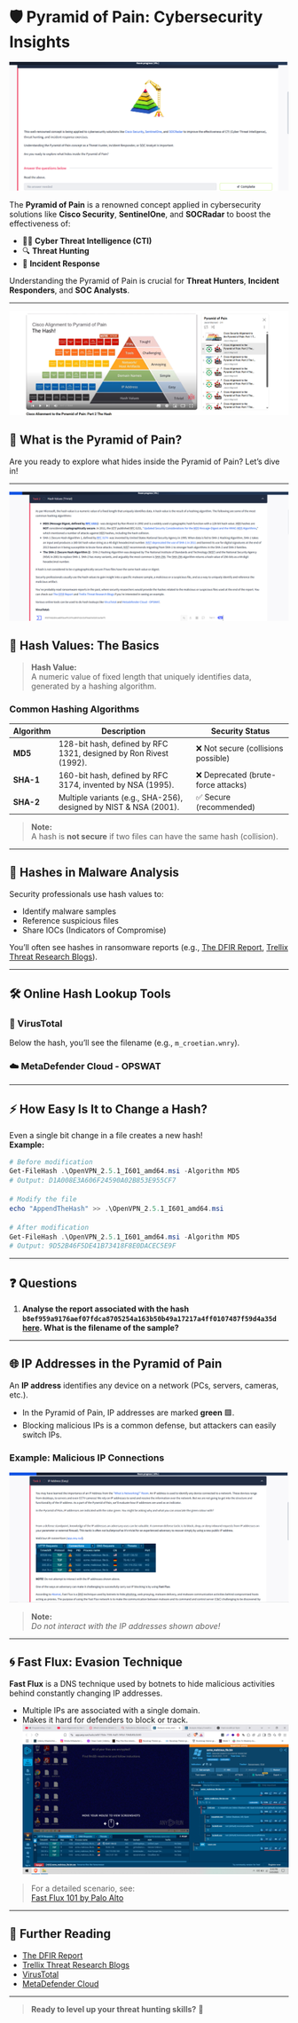 # 🛡️ Pyramid of Pain: Cybersecurity Insights
![image](pyramid2.png)

The **Pyramid of Pain** is a renowned concept applied in cybersecurity solutions like **Cisco Security**, **SentinelOne**, and **SOCRadar** to boost the effectiveness of:

- 🕵️‍♂️ **Cyber Threat Intelligence (CTI)**
- 🔍 **Threat Hunting**
- 🚨 **Incident Response**

Understanding the Pyramid of Pain is crucial for **Threat Hunters**, **Incident Responders**, and **SOC Analysts**.

---
![image](pyramid.png)
## 🔎 What is the Pyramid of Pain?

Are you ready to explore what hides inside the Pyramid of Pain? Let’s dive in!

---
![image](hash.png)

## 🧩 Hash Values: The Basics

> **Hash Value:**  
> A numeric value of fixed length that uniquely identifies data, generated by a hashing algorithm.

### Common Hashing Algorithms

| Algorithm | Description | Security Status |
|-----------|-------------|----------------|
| **MD5**   | 128-bit hash, defined by RFC 1321, designed by Ron Rivest (1992). | ❌ Not secure (collisions possible) |
| **SHA-1** | 160-bit hash, defined by RFC 3174, invented by NSA (1995). | ❌ Deprecated (brute-force attacks) |
| **SHA-2** | Multiple variants (e.g., SHA-256), designed by NIST & NSA (2001). | ✅ Secure (recommended) |

> **Note:**  
> A hash is **not secure** if two files can have the same hash (collision).

---

## 🦠 Hashes in Malware Analysis

Security professionals use hash values to:

- Identify malware samples
- Reference suspicious files
- Share IOCs (Indicators of Compromise)

You’ll often see hashes in ransomware reports (e.g., [The DFIR Report](https://thedfirreport.com/), [Trellix Threat Research Blogs](https://www.trellix.com/en-us/about/newsroom/stories/threat-labs.html)).

---

## 🛠️ Online Hash Lookup Tools

### 🦠 VirusTotal

Below the hash, you’ll see the filename (e.g., `m_croetian.wnry`).

### ☁️ MetaDefender Cloud - OPSWAT

---

## ⚡ How Easy Is It to Change a Hash?

Even a single bit change in a file creates a new hash!  
**Example:**

```powershell
# Before modification
Get-FileHash .\OpenVPN_2.5.1_I601_amd64.msi -Algorithm MD5
# Output: D1A008E3A606F24590A02B853E955CF7

# Modify the file
echo "AppendTheHash" >> .\OpenVPN_2.5.1_I601_amd64.msi

# After modification
Get-FileHash .\OpenVPN_2.5.1_I601_amd64.msi -Algorithm MD5
# Output: 9D52B46F5DE41B73418F8E0DACEC5E9F
```

---

## ❓ Questions

1. **Analyse the report associated with the hash `b8ef959a9176aef07fdca8705254a163b50b49a17217a4ff0107487f59d4a35d` [here](https://www.virustotal.com/gui/file/b8ef959a9176aef07fdca8705254a163b50b49a17217a4ff0107487f59d4a35d/details). What is the filename of the sample?**

---

## 🌐 IP Addresses in the Pyramid of Pain

An **IP address** identifies any device on a network (PCs, servers, cameras, etc.).

- In the Pyramid of Pain, IP addresses are marked **green** 🟩.
- Blocking malicious IPs is a common defense, but attackers can easily switch IPs.

### Example: Malicious IP Connections
![image](ip1.png)


> **Note:**  
> _Do not interact with the IP addresses shown above!_

---

## 🌀 Fast Flux: Evasion Technique

**Fast Flux** is a DNS technique used by botnets to hide malicious activities behind constantly changing IP addresses.

- Multiple IPs are associated with a single domain.
- Makes it hard for defenders to block or track.
![image](ip2.png)
> For a detailed scenario, see:  
> [Fast Flux 101 by Palo Alto](https://unit42.paloaltonetworks.com/fast-flux-101/)

---

## 📑 Further Reading

- [The DFIR Report](https://thedfirreport.com/)
- [Trellix Threat Research Blogs](https://www.trellix.com/en-us/about/newsroom/stories/threat-labs.html)
- [VirusTotal](https://www.virustotal.com/)
- [MetaDefender Cloud](https://metadefender.opswat.com/)

---

> **Ready to level up your threat hunting skills?** 🚀

